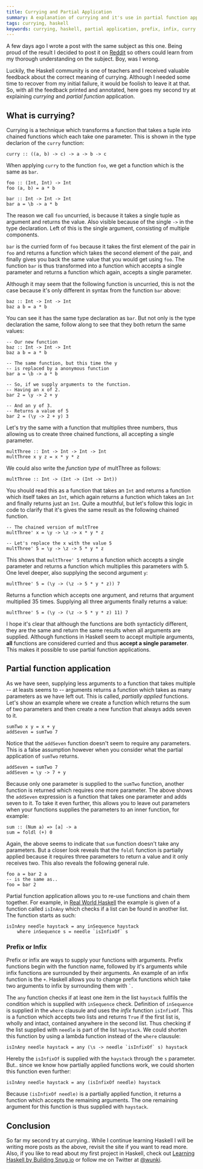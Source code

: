 ```yaml
---
title: Currying and Partial Application
summary: A explanation of currying and it's use in partial function application.
tags: currying, haskell
keywords: currying, haskell, partial application, prefix, infix, curry
---
```


A few days ago I wrote a post with the same subject as this one. Being proud
of the result I decided to post it on [Reddit] so others could learn from my
thorough understanding on the subject. Boy, was I wrong.

Luckily, the Haskell community is one of teachers and I received valuable
feedback about the correct meaning of currying. Although I needed some time to
recover from my initial failure, it would be foolish to leave it at that. So,
with all the feedback printed and annotated, here goes my second try at
explaining _currying_ and _partial function_ application.

## What is currying?

Currying is a technique which transforms a function that takes a tuple into
chained functions which each take one parameter. This is shown in the type
declarion of the ``curry`` function:

~~~ {.haskell}
curry :: ((a, b) -> c) -> a -> b -> c
~~~

When applying ``curry`` to the function ``foo``, we get a function which is the same as ``bar``.

~~~ {.haskell}
foo :: (Int, Int) -> Int
foo (a, b) = a * b

bar :: Int -> Int -> Int
bar a = \b -> a * b
~~~

The reason we call ``foo`` uncurried, is because it takes a single tuple as
argument and returns the value. Also visible because of the single ``->`` in
the type declaration. Left of this is the single argument, consisting of
multiple components.

``bar`` is the curried form of ``foo`` because it takes the first element of
the pair in ``foo`` and returns a function which takes the second element of
the pair, and finally gives you back the same value that you would get using
``foo``. The function ``bar`` is thus transformed into a function which
accepts a single parameter and returns a function which again, accepts a
single parameter.

Although it may seem that the following function is uncurried, this is not the
case because it's only different in syntax from the function ``bar`` above:

~~~ {.haskell}
baz :: Int -> Int -> Int
baz a b = a * b
~~~

You can see it has the same type declaration as ``bar``. But not only is the
type declaration the same, follow along to see that they both return the same
values:

~~~ {.haskell} 
-- Our new function
baz :: Int -> Int -> Int
baz a b = a * b

-- The same function, but this time the y
-- is replaced by a anonymous function
bar a = \b -> a * b

-- So, if we supply arguments to the function.
-- Having an x of 2.
bar 2 = \y -> 2 + y

-- And an y of 3.
-- Returns a value of 5
bar 2 = (\y -> 2 + y) 3
~~~

Let's try the same with a function that multiplies three numbers, thus
allowing us to create three chained functions, all accepting a single
parameter.

~~~ {.haskell}
multThree :: Int -> Int -> Int -> Int
multThree x y z = x * y * z
~~~

We could also write the _function type_ of multThree as follows:

~~~ {.haskell}
multThree :: Int -> (Int -> (Int -> Int))
~~~

You should read this as a function that takes an ``Int`` and returns a
function which itself takes an ``Int``, which again returns a function which
takes an ``Int`` and finally returns just an ``Int``. Quite a mouthful, but
let's follow this logic in code to clarify that it's gives the same result as
the following chained function.

~~~ {.haskell}
-- The chained version of multTree
multThree' x = \y -> \z -> x * y * z

-- Let's replace the x with the value 5
multThree' 5 = \y -> \z -> 5 * y * z
~~~

This shows that ``multThree' 5`` returns a function which accepts a single
parameter and returns a function which multiplies this parameters with 5. One
level deeper, also supplying the second argument ``y``:

~~~ {.haskell}
multThree' 5 = (\y -> (\z -> 5 * y * z)) 7 
~~~

Returns a function which accepts one argument, and returns that argument
multiplied 35 times. Supplying all three arguments finally returns a value:

~~~ {.haskell}
multThree' 5 = (\y -> (\z -> 5 * y * z) 11) 7
~~~

I hope it's clear that although the functions are both syntacticly different,
they are the same and return the same results when all arguments are
supplied. Although functions in Haskell seem to accept multiple arguments,
**all** functions are considered curried and thus **accept a single
parameter**. This makes it possible to use partial function applications.

## Partial function application

As we have seen, supplying less arguments to a function that takes multiple --
at leasts seems to -- arguments returns a function which takes as many
parameters as we have left out. This is called, _partially applied_
functions. Let's show an example where we create a function which returns the
sum of two parameters and then create a new function that always adds seven to
it.

~~~ {.haskell}
sumTwo x y = x + y
addSeven = sumTwo 7
~~~

Notice that the ``addSeven`` function doesn't seem to require any
parameters. This is a false assumption however when you consider what the
partial application of ``sumTwo`` returns.

~~~ {.haskell}
addSeven = sumTwo 7
addSeven = \y -> 7 + y
~~~

Because only one parameter is supplied to the ``sumTwo`` function, another
function is returned which requires one more parameter. The above shows the
``addSeven`` expression is a function that takes one parameter and adds seven
to it. To take it even further, this allows you to leave out parameters when
your functions supplies the parameters to an inner function, for example:

~~~ {.haskell}
sum :: (Num a) => [a] -> a
sum = foldl (+) 0
~~~

Again, the above seems to indicate that ``sum`` function doesn't take any
parameters. But a closer look reveals that the ``foldl`` function is partially
applied because it requires three parameters to return a value and it only
receives two. This also reveals the following general rule.

~~~ {.haskell}
foo a = bar 2 a
-- is the same as..
foo = bar 2
~~~

Partial function application allows you to re-use functions and chain them
together. For example, in [Real World Haskell] the example is given of a
function called ``isInAny`` which checks if a list can be found in another
list. The function starts as such:

~~~ {.haskell}
isInAny needle haystack = any inSequence haystack
    where inSequence s = needle `isInfixOf` s
~~~

<section class="information">

### Prefix or Infix

Prefix or infix are ways to supply your functions with arguments. Prefix
functions begin with the function name, followed by it's arguments while infix
functions are surrounded by their arguments. An example of an infix function
is the ``+``. Haskell allows you to change prefix functions which take two
arguments to infix by surrounding them with `` ` ``.

</section>

The ``any`` function checks if at least one item in the list ``haystack``
fullfils the condition which is supplied with ``inSequence`` check. Definition
of ``inSequence`` is supplied in the ``where`` clausule and uses the _infix_
function ``isInfixOf``. This is a function which accepts two lists and returns
``True`` if the first list is, wholly and intact, contained anywhere in the
second list. Thus checking if the list supplied with ``needle`` is part of the
list ``haystack``. We could shorten this function by using a lambda function
instead of the ``where`` clausule:

~~~ {.haskell}
isInAny needle haystack = any (\s -> needle `isInfixOf` s) haystack
~~~

Hereby the ``isInfixOf`` is supplied with the ``haystack`` through the ``s``
parameter. But.. since we know how partially applied functions work, we could
shorten this function even further:

~~~ {.haskell}
isInAny needle haystack = any (isInfixOf needle) haystack
~~~

Because ``(isInfixOf needle)`` is a partially applied function, it returns a
function which accepts the remaining arguments. The one remaining argument for
this function is thus supplied with ``haystack``.

## Conclusion

So far my second try at currying.. While I continue learning Haskell I will be
writing more posts as the above, revisit the site if you want to read
more. Also, if you like to read about my first project in Haskell, check out
[Learning Haskell by Building Snug.io] or follow me on Twitter at [@wunki].

[Reddit]: http://www.reddit.com/r/haskell/comments/kxdh7/curry_and_its_partial_application/
[Real World Haskell]: http://www.amazon.com/dp/0596514980/?tag=wunki-20
[Learning Haskell by Building Snug.io]: /posts/2011-09-23-learning-haskell-by-building-snugio.html
[@wunki]: http://twitter.com/#!/wunki
